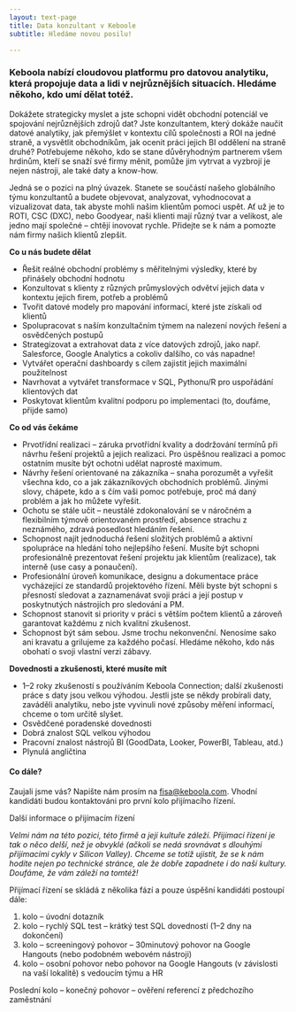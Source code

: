 ```yaml
---
layout: text-page
title: Data konzultant v Keboole
subtitle: Hledáme novou posilu!

---
```

### Keboola nabízí cloudovou platformu pro datovou analytiku, která propojuje data a lidi v nejrůznějších situacích. Hledáme někoho, kdo umí dělat totéž.

Dokážete strategicky myslet a jste schopni vidět obchodní potenciál ve spojování nejrůznějších zdrojů dat? Jste konzultantem, který dokáže naučit datové analytiky, jak přemýšlet v kontextu cílů společnosti a ROI na jedné straně, a vysvětlit obchodníkům, jak ocenit práci jejich BI oddělení na straně druhé? Potřebujeme někoho, kdo se stane důvěryhodným partnerem všem hrdinům, kteří se snaží své firmy měnit, pomůže jim vytrvat a vyzbrojí je nejen nástroji, ale také daty a know-how.

Jedná se o pozici na plný úvazek. Stanete se součástí našeho globálního týmu konzultantů a budete objevovat, analyzovat, vyhodnocovat a vizualizovat data, tak abyste mohli našim klientům pomoci uspět. Ať už je to ROTI, CSC (DXC), nebo Goodyear, naši klienti mají různý tvar a velikost, ale jedno mají společné – chtějí inovovat rychle. Přidejte se k nám a pomozte nám firmy našich klientů zlepšit.

**Co u nás budete dělat**

* Řešit reálné obchodní problémy s měřitelnými výsledky, které by přinášely obchodní hodnotu
* Konzultovat s klienty z různých průmyslových odvětví jejich data v kontextu jejich firem, potřeb a problémů
* Tvořit datové modely pro mapování informací, které jste získali od klientů
* Spolupracovat s naším konzultačním týmem na nalezení nových řešení a osvědčených postupů
* Strategizovat a extrahovat data z více datových zdrojů, jako např. Salesforce, Google Analytics a cokoliv dalšího, co vás napadne!
* Vytvářet operační dashboardy s cílem zajistit jejich maximální použitelnost
* Navrhovat a vytvářet transformace v SQL, Pythonu/R pro uspořádání klientových dat
* Poskytovat klientům kvalitní podporu po implementaci (to, doufáme, přijde samo)

**Co od vás čekáme**

* Prvotřídní realizaci – záruka prvotřídní kvality a dodržování termínů při návrhu řešení projektů a jejich realizaci. Pro úspěšnou realizaci a pomoc ostatním musíte být ochotni udělat naprosté maximum.
* Návrhy řešení orientované na zákazníka – snaha porozumět a vyřešit všechna kdo, co a jak zákazníkových obchodních problémů. Jinými slovy, chápete, kdo a s čím vaši pomoc potřebuje, proč má daný problém a jak ho můžete vyřešit.
* Ochotu se stále učit – neustálé zdokonalování se v náročném a flexibilním týmově orientovaném prostředí, absence strachu z neznámého, zdravá posedlost hledáním řešení.
* Schopnost najít jednoduchá řešení složitých problémů a aktivní spolupráce na hledání toho nejlepšího řešení. Musíte být schopni profesionálně prezentovat řešení projektu jak klientům (realizace), tak interně (use casy a ponaučení).
* Profesionální úroveň komunikace, designu a dokumentace práce vycházející ze standardů projektového řízení. Měli byste být schopni s přesností sledovat a zaznamenávat svoji práci a její postup v poskytnutých nástrojích pro sledování a PM.
* Schopnost stanovit si priority v práci s větším počtem klientů a zároveň garantovat každému z nich kvalitní zkušenost.
* Schopnost být sám sebou. Jsme trochu nekonvenční. Nenosíme sako ani kravatu a grilujeme za každého počasí. Hledáme někoho, kdo nás obohatí o svoji vlastní verzi zábavy.

**Dovednosti a zkušenosti, které musíte mít**

* 1–2 roky zkušeností s používáním Keboola Connection; další zkušenosti práce s daty jsou velkou výhodou. Jestli jste se někdy probírali daty, zaváděli analytiku, nebo jste vyvinuli nové způsoby měření informací, chceme o tom určitě slyšet.
* Osvědčené poradenské dovednosti
* Dobrá znalost SQL velkou výhodou
* Pracovní znalost nástrojů BI (GoodData, Looker, PowerBI, Tableau, atd.)
* Plynulá angličtina

#### Co dále?

Zaujali jsme vás? Napište nám prosím na fisa@keboola.com. Vhodní kandidáti budou kontaktováni pro první kolo přijímacího řízení.

Další informace o přijímacím řízení

_Velmi nám na této pozici, této firmě a její kultuře záleží. Přijímací řízení je tak o něco delší, než je obvyklé (ačkoli se nedá srovnávat s dlouhými přijímacími cykly v Silicon Valley). Chceme se totiž ujistit, že se k nám hodíte nejen po technické stránce, ale že dobře zapadnete i do naší kultury. Doufáme, že vám záleží na tomtéž!_

Přijímací řízení se skládá z několika fází a pouze úspěšní kandidáti postoupí dále:

1. kolo – úvodní dotazník
2. kolo – rychlý SQL test – krátký test SQL dovedností (1–2 dny na dokončení)
3. kolo – screeningový pohovor – 30minutový pohovor na Google Hangouts (nebo podobném webovém nástroji)
4. kolo – osobní pohovor nebo pohovor na Google Hangouts (v závislosti na vaší lokalitě) s vedoucím týmu a HR

Poslední kolo – konečný pohovor – ověření referencí z předchozího zaměstnání